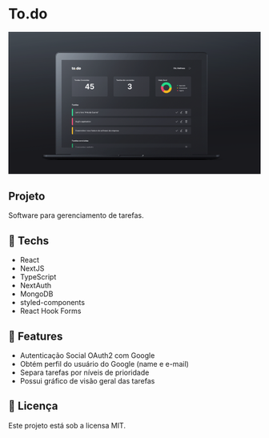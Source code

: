 # To.do
![Image of application](/.github/todo-app.png)

## Projeto
Software para gerenciamento de tarefas.

## 🚀 Techs
- React
- NextJS
- TypeScript
- NextAuth
- MongoDB
- styled-components
- React Hook Forms

## 🔨 Features
- Autenticação Social OAuth2 com Google
- Obtém perfil do usuário do Google (name e e-mail)
- Separa tarefas por níveis de prioridade
- Possui gráfico de visão geral das tarefas

## 📜 Licença
Este projeto está sob a licensa MIT.
